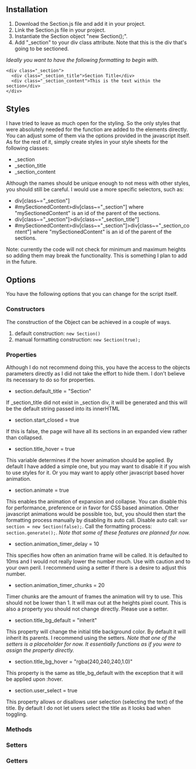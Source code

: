 ## Installation
1. Download the Section.js file and add it in your project.
2. Link the Section.js file in your project.
3. Instantiate the Section object "new Section();".
4. Add "_section" to your div class attribute. Note that this is the div that's going to be sectioned.

_Ideally you want to have the following formatting to begin with._

    <div class="_section">
      <div class="_section_title">Section Title</div>
      <div class="_section_content">This is the text within the section</div>
    </div>

## Styles
I have tried to leave as much open for the styling. So the only styles that were absolutely needed for the function are added to the elements directly. You can adjust some of them via the options provided in the javascript itself.
As for the rest of it, simply create styles in your style sheets for the following classes:
* _section
* _section_title
* _section_content

Although the names should be unique enough to not mess with other styles, you should still be careful. I would use a more specific selectors, such as:
* div[class~="_section"]
* #mySectionedContent>div[class~="_section"] where "mySectionedContent" is an id of the parent of the sections.
* div[class~="_section"]>div[class~="_section_title"]
* #mySectionedContent>div[class~="_section"]>div[class~="_section_content"] where "mySectionedContent" is an id of the parent of the sections.

Note: currently the code will not check for minimum and maximum heights so adding them may break the functionality. This is something I plan to add in the future.

## Options
You have the following options that you can change for the script itself.

### Constructors
The construction of the Object can be achieved in a couple of ways.
1. default construction: `new Section()`
2. manual formatting construction: `new Section(true);`

### Properties
Although I do not recommend doing this, you have the access to the objects parameters directly as I did not take the effort to hide them. I don't believe its necessary to do so for properties.
* section.default_title = "Section"

If _section_title did not exist in _section div, it will be generated and this will be the default string passed into its innerHTML
* section.start_closed = true

If this is false, the page will have all its sections in an expanded view rather than collapsed.
* section.title_hover = true

This variable determines if the hover animation should be applied. By default I have added a simple one, but you may want to disable it if you wish to use styles for it. Or you may want to apply other javascript based hover animation.
* section.animate = true

This enables the animation of expansion and collapse. You can disable this for performance, preference or in favor for CSS based animation. Other javascript animations would be possible too, but, you should then start the formatting process manually by disabling its auto call. Disable auto call: `var section = new Section(false);`. Call the formatting process: `section.generate();`. _Note that some of these features are planned for now._
* section.animation_timer_delay = 10

This specifies how often an animation frame will be called. It is defaulted to 10ms and I would not really lower the number much. Use with caution and to your own peril. I recommend using a setter if there is a desire to adjust this number.
* section.animation_timer_chunks = 20

Timer chunks are the amount of frames the animation will try to use. This should not be lower than 1. It will max out at the heights pixel count. This is also a property you should not change directly. Please use a setter.
* section.title_bg_default = "inherit"

This property will change the initial title background color. By default it will inherit its parents. I recommend using the setters. _Note that one of the setters is a placeholder for now. It essentially functions as if you were to assign the property directly._
* section.title_bg_hover = "rgba(240,240,240,1.0)"

This property is the same as title_bg_default with the exception that it will be applied upon :hover.
* section.user_select = true

This property allows or disallows user selection (selecting the text) of the title. By default I do not let users select the title as it looks bad when toggling.

### Methods

### Setters

### Getters
